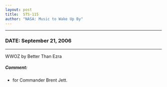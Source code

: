 ```yaml
---
layout: post
title:  STS-115
author: "NASA: Music to Wake Up By"
---
```


----
### DATE: September 21, 2006
----
WWOZ by Better Than Ezra

##### Comment:
* for Commander Brent Jett.
